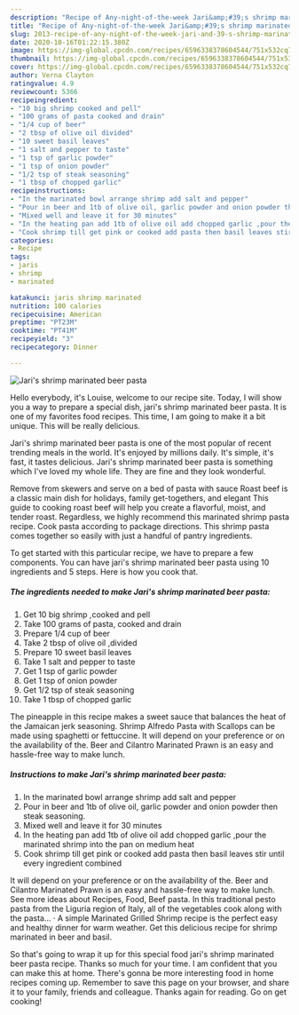 ```yaml
---
description: "Recipe of Any-night-of-the-week Jari&amp;#39;s shrimp marinated beer pasta"
title: "Recipe of Any-night-of-the-week Jari&amp;#39;s shrimp marinated beer pasta"
slug: 2013-recipe-of-any-night-of-the-week-jari-and-39-s-shrimp-marinated-beer-pasta
date: 2020-10-16T01:22:15.380Z
image: https://img-global.cpcdn.com/recipes/6596338378604544/751x532cq70/jaris-shrimp-marinated-beer-pasta-recipe-main-photo.jpg
thumbnail: https://img-global.cpcdn.com/recipes/6596338378604544/751x532cq70/jaris-shrimp-marinated-beer-pasta-recipe-main-photo.jpg
cover: https://img-global.cpcdn.com/recipes/6596338378604544/751x532cq70/jaris-shrimp-marinated-beer-pasta-recipe-main-photo.jpg
author: Verna Clayton
ratingvalue: 4.9
reviewcount: 5366
recipeingredient:
- "10 big shrimp cooked and pell"
- "100 grams of pasta cooked and drain"
- "1/4 cup of beer"
- "2 tbsp of olive oil divided"
- "10 sweet basil leaves"
- "1 salt and pepper to taste"
- "1 tsp of garlic powder"
- "1 tsp of onion powder"
- "1/2 tsp of steak seasoning"
- "1 tbsp of chopped garlic"
recipeinstructions:
- "In the marinated bowl arrange shrimp add salt and pepper"
- "Pour in beer and 1tb of olive oil, garlic powder and onion powder then steak seasoning."
- "Mixed well and leave it for 30 minutes"
- "In the heating pan add 1tb of olive oil add chopped garlic ,pour the marinated shrimp into the pan on medium heat"
- "Cook shrimp till get pink or cooked add pasta then basil leaves stir until every ingredient combined"
categories:
- Recipe
tags:
- jaris
- shrimp
- marinated

katakunci: jaris shrimp marinated 
nutrition: 100 calories
recipecuisine: American
preptime: "PT23M"
cooktime: "PT41M"
recipeyield: "3"
recipecategory: Dinner

---
```



![Jari&#39;s shrimp marinated beer pasta](https://img-global.cpcdn.com/recipes/6596338378604544/751x532cq70/jaris-shrimp-marinated-beer-pasta-recipe-main-photo.jpg)

Hello everybody, it's Louise, welcome to our recipe site. Today, I will show you a way to prepare a special dish, jari&#39;s shrimp marinated beer pasta. It is one of my favorites food recipes. This time, I am going to make it a bit unique. This will be really delicious.

Jari&#39;s shrimp marinated beer pasta is one of the most popular of recent trending meals in the world. It's enjoyed by millions daily. It's simple, it's fast, it tastes delicious. Jari&#39;s shrimp marinated beer pasta is something which I've loved my whole life. They are fine and they look wonderful.

Remove from skewers and serve on a bed of pasta with sauce Roast beef is a classic main dish for holidays, family get-togethers, and elegant This guide to cooking roast beef will help you create a flavorful, moist, and tender roast. Regardless, we highly recommend this marinated shrimp pasta recipe. Cook pasta according to package directions. This shrimp pasta comes together so easily with just a handful of pantry ingredients.


To get started with this particular recipe, we have to prepare a few components. You can have jari&#39;s shrimp marinated beer pasta using 10 ingredients and 5 steps. Here is how you cook that.

<!--inarticleads1-->

##### The ingredients needed to make Jari&#39;s shrimp marinated beer pasta:

1. Get 10 big shrimp ,cooked and pell
1. Take 100 grams of pasta, cooked and drain
1. Prepare 1/4 cup of beer
1. Take 2 tbsp of olive oil ,divided
1. Prepare 10 sweet basil leaves
1. Take 1 salt and pepper to taste
1. Get 1 tsp of garlic powder
1. Get 1 tsp of onion powder
1. Get 1/2 tsp of steak seasoning
1. Take 1 tbsp of chopped garlic


The pineapple in this recipe makes a sweet sauce that balances the heat of the Jamaican jerk seasoning. Shrimp Alfredo Pasta with Scallops can be made using spaghetti or fettuccine. It will depend on your preference or on the availability of the. Beer and Cilantro Marinated Prawn is an easy and hassle-free way to make lunch. 

<!--inarticleads2-->

##### Instructions to make Jari&#39;s shrimp marinated beer pasta:

1. In the marinated bowl arrange shrimp add salt and pepper
1. Pour in beer and 1tb of olive oil, garlic powder and onion powder then steak seasoning.
1. Mixed well and leave it for 30 minutes
1. In the heating pan add 1tb of olive oil add chopped garlic ,pour the marinated shrimp into the pan on medium heat
1. Cook shrimp till get pink or cooked add pasta then basil leaves stir until every ingredient combined


It will depend on your preference or on the availability of the. Beer and Cilantro Marinated Prawn is an easy and hassle-free way to make lunch. See more ideas about Recipes, Food, Beef pasta. In this traditional pesto pasta from the Liguria region of Italy, all of the vegetables cook along with the pasta… · A simple Marinated Grilled Shrimp recipe is the perfect easy and healthy dinner for warm weather. Get this delicious recipe for shrimp marinated in beer and basil. 

So that's going to wrap it up for this special food jari&#39;s shrimp marinated beer pasta recipe. Thanks so much for your time. I am confident that you can make this at home. There's gonna be more interesting food in home recipes coming up. Remember to save this page on your browser, and share it to your family, friends and colleague. Thanks again for reading. Go on get cooking!
